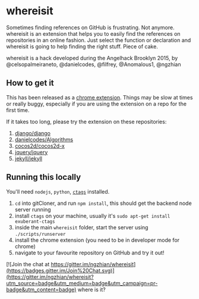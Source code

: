 # whereisit
Sometimes finding references on GitHub is frustrating. Not anymore. whereisit is an extension that helps you to easily find the references on repositories in an online fashion. Just select the function or declaration and whereisit is going to help finding the right stuff. Piece of cake.

whereisit is a hack developed during the Angelhack Brooklyn 2015, by @celsopalmeiraneto, @danielcodes, @filfrey, @Anomalous1, @ngzhian

## How to get it
This has been released as a [chrome extension](https://chrome.google.com/webstore/detail/where-is-it/cdgnplmebagbialenimejpokfcodlkdm). Things may be slow at times or really buggy, especially if you are using the extension on a repo for the first time.

If it takes too long, please try the extension on these repositories:

1. [django/django](https://github.com/django/django/)
2. [danielcodes/Algorithms](https://github.com/danielcodes/Algorithms/)
3. [cocos2d/cocos2d-x](https://github.com/cocos2d/cocos2d-x/)
4. [jquery/jquery](https://github.com/jquery/jquery)
5. [jekyll/jekyll](https://github.com/jekyll/jekyll)

## Running this locally
You'll need `nodejs`, `python`, [`ctags`](http://ctags.sourceforge.net/) installed.

1. `cd` into gitCloner, and run `npm install`, this should get the backend node server running
2. install `ctags` on your machine, usually it's `sudo apt-get install exuberant-ctags`
3. inside the main `whereisit` folder, start the server using `./scripts/runserver`
4. install the chrome extension (you need to be in developer mode for chrome)
5. navigate to your favourite repository on GitHub and try it out!

[![Join the chat at https://gitter.im/ngzhian/whereisit](https://badges.gitter.im/Join%20Chat.svg)](https://gitter.im/ngzhian/whereisit?utm_source=badge&utm_medium=badge&utm_campaign=pr-badge&utm_content=badge)
where is it?

